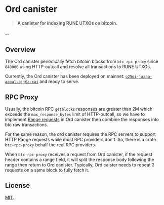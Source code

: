 # Ord canister

> #### A canister for indexing RUNE UTXOs on bitcoin.
--

## Overview

The Ord canister periodically fetch bitcoin blocks from `btc-rpc-proxy` since `840000` using HTTP-outcall and resolve all transactions to RUNE UTXOs. 

Currently, the Ord canister has been deployed on mainnet: [`o25oi-jaaaa-aaaal-ajj6a-cai`](https://dashboard.internetcomputer.org/canister/o25oi-jaaaa-aaaal-ajj6a-cai) and ready to serve.

## RPC Proxy
Usually, the bitcoin RPC `getblocks` responses are greater than 2M which exceeds the `max_response_bytes` limit of HTTP-outcall, so we have to implement [Range requests](https://developer.mozilla.org/en-US/docs/Web/HTTP/Range_requests) in Ord canister then combine the responses into btc raw transactions. 

For the same reason, the ord canister requires the RPC servers to support HTTP Range requests while most RPC providers don't. So, there is a crate `btc-rpc-proxy` behalf the real RPC providers.

When `btc-rpc-proxy` receives a request from Ord canister, if the request header contains a range field, it will split the response body following the range then return to Ord canister. Typically, Ord caister needs to repeat 3 requests on a same block to fully fetch it.

## License
[MIT](LICENSE).
